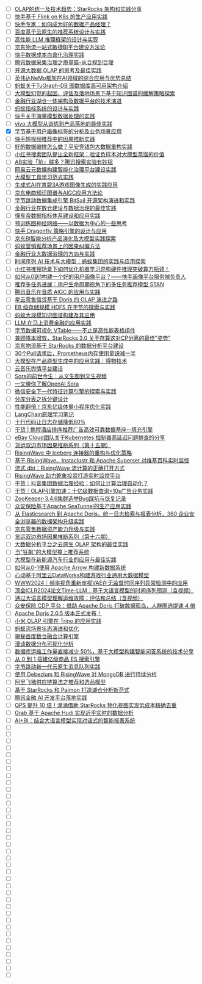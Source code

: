- [ ] [OLAP的统一及技术趋势：StarRocks 架构和实践分享](https://mp.weixin.qq.com/s/3cmEYyBTAp4Og3tv7wLyFA)
- [ ] [快手基于 Flink on K8s 的生产应用实践](https://mp.weixin.qq.com/s/lqzL-oDl2bcZkw9iAfOaQg)
- [ ] [快手专家：如何成为好的数据产品经理？](https://mp.weixin.qq.com/s/NLA9_jaxaVWYc8WtDCpA4Q)
- [ ] [百度基于云原生的推荐系统设计与实践](https://mp.weixin.qq.com/s/h-oNQNW8_97UX9PKixR--Q)
- [ ] [高性能 LLM 推理框架的设计与实现](https://mp.weixin.qq.com/s/4o86rMuburB8jcbU0aYC7g)
- [ ] [京东物流一站式敏捷BI平台建设方法论](https://mp.weixin.qq.com/s/pQIuD-jOo0caZcLaRjXt-w)
- [ ] [快手数据成本白盒化治理实践](https://mp.weixin.qq.com/s/7KfkKGm01XOkJhp0ozNhbg)
- [ ] [腾讯数据采集治理之质量篇-从合规到合理](https://mp.weixin.qq.com/s/y6q8F0YQqfZPIfvl1DFKXg)
- [ ] [开源大数据 OLAP 的思考及最佳实践](https://mp.weixin.qq.com/s/sigh1EVppHFoXp3CBcuADQ)
- [ ] [英伟达NeMo框架在AI领域的综合应用与优势总结](https://mp.weixin.qq.com/s/jBBYM6iwmRkqGsjYmufRkg)
- [ ] [蚂蚁关于TuGraph-DB 图数据库高可用架构介绍](https://mp.weixin.qq.com/s/rJ_nhtbNPV96Qarf3po5aQ)
- [ ] [大模型幻觉的起因、评估及落地场景下基于知识图谱的缓解策略探索](https://mp.weixin.qq.com/s/qFAQQJ_FuhY2iaLzkoWynA)
- [ ] [金融行业湖仓一体架构及数据平台的技术演进](https://mp.weixin.qq.com/s/xPPB0BE6i_Jaim8BxlYEBA)
- [ ] [蚂蚁指标系统的设计与实践](https://mp.weixin.qq.com/s/zI60Z74J_GZt6RfdVDcdqQ)
- [ ] [快手关于海量模型数据处理的实践](https://mp.weixin.qq.com/s/44-YoZJPpnkZDy8rw-mU8Q)
- [ ] [vivo 大模型从训练到产品落地的最佳实践](https://mp.weixin.qq.com/s/uw5LLlfnnpBL8Sea-qN6sw)
- [x] [字节基于用户画像标签的分析及业务场景应用](https://smartsi.blog.csdn.net/article/details/136777749)
- [ ] [快手短视频推荐中的因果推断实践](https://mp.weixin.qq.com/s/ireZGufH5Q1HEQDVSWsocw)
- [ ] [好的数据编排怎么做？平安壹钱包大数据重构实践](https://mp.weixin.qq.com/s/kOnfE0IySTrUTdx-Bm00kg)
- [ ] [小红书搜索团队提出全新框架：验证负样本对大模型蒸馏的价值](https://mp.weixin.qq.com/s/sgpxzjvx2SkdhsY2XbBSYg)
- [ ] [AB实验「坑」贼多？腾讯搜索实验有妙招](https://mp.weixin.qq.com/s/kXXAUkDP9xjeUioEv9bM4Q)
- [ ] [网易云元数据构建智能化治理平台建设实践](https://mp.weixin.qq.com/s/9CBpW10nz8ygQwuT54CW3A)
- [ ] [大模型工具学习范式实践](https://mp.weixin.qq.com/s/Y2mppYfhsf2Ed1zmRMJEqg)
- [ ] [生成式AI在育碧3A游戏图像生成的实践应用](https://mp.weixin.qq.com/s/awZa6J6OYRl3kzkqqqjARA)
- [ ] [京东电商知识图谱与AIGC应用方法论](https://mp.weixin.qq.com/s/6K7X6F-YX9HI52ipIxsMRw)
- [ ] [字节跳动数据集成引擎 BitSail 开源架构演进和实践](https://mp.weixin.qq.com/s/hSb16Kkv55zfMs7ez-YFuQ)
- [ ] [金融行业在数仓建设与数据治理的最佳实践](https://mp.weixin.qq.com/s/ef8krB_Pa8yHGwcCmXzEsg)
- [ ] [懂车帝数据指标体系建设和应用实践](https://mp.weixin.qq.com/s/xpZO6SdZ1lRP3CwjD1IVog)
- [ ] [预训练图神经网络——以数据为中心的一些思考](https://mp.weixin.qq.com/s/r086IKfdxTUJEcMQqnNNrg)
- [ ] [快手 Dragonfly 策略引擎的设计与应用](https://mp.weixin.qq.com/s/YpybENeAuQqNby2OAdo78Q)
- [ ] [京东BI智能分析产品演化及大模型实践探索](https://mp.weixin.qq.com/s/9FK0VWlDKRMniuOzYKnkzA)
- [ ] [蚂蚁营销推荐场景上的因果纠偏方法](https://mp.weixin.qq.com/s/od7qtt9IqahRgUdxcYjCRQ)
- [ ] [金融行业大数据治理的方向与实践](https://mp.weixin.qq.com/s/Njwn7DdFEr61g1QC4IV4uA)
- [ ] [时间序列 AI 技术与大模型：蚂蚁集团的实践与应用探索](https://mp.weixin.qq.com/s/6IHliBLoeM06YkSu_Oekyw)
- [ ] [小红书推搜场景下如何优化机器学习异构硬件推理突破算力瓶颈！](https://mp.weixin.qq.com/s/tqHBSRV0fYB9BRBXqLyNEg)
- [ ] [如何从0到1构建一个好的用户画像平台？——快手画像平台服务端负责人](https://mp.weixin.qq.com/s/o1wFefxsXXlhmXBvLGOE0Q)
- [ ] [推荐多任务进展：用户生命周期视角下的多任务推荐模型 STAN](https://mp.weixin.qq.com/s/PFn9o8poAR--MCA9FLA18Q)
- [ ] [腾讯音乐在音质 AIGC 的应用与实践](https://mp.weixin.qq.com/s/wywLtywW9BdfL9bp4k7Bkw)
- [ ] [星云零售信贷基于 Doris 的 OLAP 演进之路](https://mp.weixin.qq.com/s/N9_adLGCC4Ji5hp5xL1PvA)
- [ ] [EB 级存储规模 HDFS 在字节的探索与实践](https://mp.weixin.qq.com/s/brmY2tX3X4OQHeH3DEKEqw)
- [ ] [蚂蚁大规模知识图谱构建及其应用](https://mp.weixin.qq.com/s/w0AYxLplYd2AK-fChaZozw)
- [ ] [LLM 在马上消费金融的应用实践](https://mp.weixin.qq.com/s/BOmmXBofIRqwf4zzfyrIIg)
- [ ] [字节数据可视化 VTable——不止是高性能表格组件](https://mp.weixin.qq.com/s/1In5WumlyZOpkrrdL5MFbg)
- [ ] [兼顾降本增效，StarRocks 3.0 关于存算这对CP分离的最佳"姿势"](https://mp.weixin.qq.com/s/wtHXS18GNsbSgroS9qUaOg)
- [ ] [京东物流基于 StarRocks 的数据分析平台建设](https://mp.weixin.qq.com/s/N82Smb2E0nY3KN7_tfYe0A)
- [ ] [30个Pull请求后，Prometheus内存使用量锐减一半](https://mp.weixin.qq.com/s/NTKtR5V98mDJxcSwfxL1TQ)
- [ ] [大模型在产品原型生成中的应用实践｜得物技术](https://mp.weixin.qq.com/s/IxsLmaxHmR63tR2sehxwbg)
- [ ] [云音乐舆情平台建设](https://mp.weixin.qq.com/s/9BWcCbl06KUfMoLRhCNeYA)
- [ ] [Sora的前世今生：从文生图到文生视频](https://mp.weixin.qq.com/s/dIAUwc33IZMid9gVB5uTJg)
- [ ] [一文带你了解OpenAI Sora](https://mp.weixin.qq.com/s/Efk-gP8iuau3crWB2wWizg)
- [ ] [微信安全下一代特征计算引擎的探索与实践](https://mp.weixin.qq.com/s/AQ3M7pFr8EaU9PhkfXEJqg)
- [ ] [分库分表之拆分键设计](https://mp.weixin.qq.com/s/ZN1jgq9yzoD7YvzeZeHKdw)
- [ ] [性能翻倍！京东亿级体量小程序优化实践](https://mp.weixin.qq.com/s/dQBZ_MG2vDZcR0hZjtetmg)
- [ ] [LangChain原理学习笔记](https://mp.weixin.qq.com/s/0xzCAqiXOsscBItpN9R0lA)
- [ ] [十行代码让日志存储降低80%](https://mp.weixin.qq.com/s/DgIAla_AU-gzd5pGRWJyxg)
- [ ] [干货 | 携程酒店排序推荐广告高效可靠数据基座--填充引擎](https://mp.weixin.qq.com/s/E3TvF4VtwDjiF7B0MAAD8g)
- [ ] [eBay Cloud团队关于Kubernetes 控制器高延迟问题排查的分享](https://mp.weixin.qq.com/s/AfMdjy8hjJ0aYzvEGYFhWg)
- [ ] [货运双边市场因果推断系列（第十五期）](https://mp.weixin.qq.com/s/Q5jE1gSgcfpNLuMynuj7Ow)
- [ ] [RisingWave 中 Iceberg 连接器的重构与优化策略](https://mp.weixin.qq.com/s/K-TB9QV5HZqNJFq8OKQ1-A)
- [ ] [基于 RisingWave、Instaclustr 和 Apache Superset 对维基百科实时监控](https://mp.weixin.qq.com/s/5Pj0kSVKQnxjlSuA-1WoSw)
- [ ] [流式 dbt：RisingWave 流计算的正确打开方式](https://mp.weixin.qq.com/s/zMqkcfG38jUfUcQtcB-NIg)
- [ ] [RisingWave 助力乾象投资打造实时监控平台](https://mp.weixin.qq.com/s/3ZYBYaMxqUPHZ7BrPPBjIg)
- [ ] [干货｜抖音集团数据治理经验：如何让计算治理自动化？](https://mp.weixin.qq.com/s/6zNmiwubCIa1gOjoQcig3A)
- [ ] [干货｜OLAP引擎加速：十亿级数据查询<10s广告业务实践](https://mp.weixin.qq.com/s/fpiwM2TYDoyx9pgxkqfVKg)
- [ ] [ZooKeeper-3.4.6集群选举Bug踩坑与恢复记录](https://mp.weixin.qq.com/s/icbGwjNG3r6imjph5URXMQ)
- [ ] [众安保险基于Apache SeaTunnel的生产应用实践](https://mp.weixin.qq.com/s/nX05uUKtYZxqK1yECefilw)
- [ ] [从 Elasticsearch 到 Apache Doris，统一日志检索与报表分析，360 企业安全浏览器的数据架构升级实践](https://mp.weixin.qq.com/s/WJIa44Qtp9wzv5QwNUoNOg)
- [ ] [京东零售数据资产能力升级与实践](https://mp.weixin.qq.com/s/iMsIoqAfJmEoY_qR9CrXBA)
- [ ] [货运双边市场因果推断系列（第十六期）](https://mp.weixin.qq.com/s/UYIqInaFP9HcSDO6kJ8rWw)
- [ ] [大数据分析平台之云原生 OLAP 架构的最佳实践](https://mp.weixin.qq.com/s/hsxxH8h1StGQOjQPCi5uEA)
- [ ] [当"狂飙"的大模型撞上推荐系统](https://mp.weixin.qq.com/s/I6x3B7lBdvKOAsWpvc-fIw)
- [ ] [大模型在新能源汽车行业的应用与最佳实践](https://mp.weixin.qq.com/s/GvNIBecBGlZOi-OGzI7TqQ)
- [ ] [如何从0-1使用 Apache Arrow 构建新数据系统](https://mp.weixin.qq.com/s/CFNl1fkHr38DAGgxLZDVvQ)
- [ ] [心动基于阿里云DataWorks构建游戏行业通用大数据模型](https://mp.weixin.qq.com/s/8z2utjKEi0wnJIMrR7rLnw)
- [ ] [WWW2024｜频率视角重新审视VAE在无监督时间序列异常检测中的应用](https://mp.weixin.qq.com/s/Q5NHy6Uv0_dMyIOwAYCfvA)
- [ ] [顶会ICLR2024论文Time-LLM：基于大语言模型的时间序列预测（含视频）](https://mp.weixin.qq.com/s/ZnR33epXCB7N5Y_kO0YJ_w)
- [ ] [通过大语言模型理解运维故障：评估和总结（含视频）](https://mp.weixin.qq.com/s/PRMjDA7_O4pAHVazwbNFIg)
- [ ] [众安保险 CDP 平台：借助 Apache Doris 打破数据孤岛，人群圈选提速 4 倍](https://mp.weixin.qq.com/s/Cf28eoJye4WbDpfyGx9ncw)
- [ ] [Apache Doris 2.0.5 版本正式发布！](https://mp.weixin.qq.com/s/gNQ8Byb-AQsxU0FIsMOhBA)
- [ ] [小米 OLAP 引擎在 Trino 的应用实践](https://mp.weixin.qq.com/s/LIopF9o_a2AbW4J8QtIIhQ)
- [ ] [蚂蚁流场景状态演进和优化](https://mp.weixin.qq.com/s/PgiifvUvz4jPpu_Fo5q2SQ)
- [ ] [揭秘百度数仓融合计算引擎](https://mp.weixin.qq.com/s/nkp-s8nFBg1pDUpxA1fLLg)
- [ ] [漫谈数据分布可视化分析](https://mp.weixin.qq.com/s/kPR9-RZ_WTUlUiyI2us6vg)
- [ ] [数据库运维工作量直接减少 50%，基于大模型构建智能问答系统的技术分享](https://mp.weixin.qq.com/s/SjyiiMJIjqo9ZuZA0DLVYA)
- [ ] [从 0 到 1 搭建亿级商品 ES 搜索引擎](https://mp.weixin.qq.com/s/zooHb5BuiYO2hx5Ii73wnw)
- [ ] [字节跳动新一代云原生消息队列实践](https://mp.weixin.qq.com/s/gYTA8NT3ZGMW08YbDGJ03A)
- [ ] [使用 Debezium 和 RisingWave 对 MongoDB 进行持续分析](https://mp.weixin.qq.com/s/pjIerZYho_lsGj1pFX7P9w)
- [ ] [阿里飞猪供应链算法之推荐和选品模型](https://mp.weixin.qq.com/s/_0VS1p7jOgCSdP7BRwibYg)
- [ ] [基于 StarRocks 和 Paimon 打造湖仓分析新范式](https://mp.weixin.qq.com/s/t2pJDbykBJ35x-6t0g5Vhg)
- [ ] [腾讯金融 AI 开发平台落地实践](https://mp.weixin.qq.com/s/fcITehI2q-CktZZ5VGAZVg)
- [ ] [QPS 提升 10 倍！滴滴借助 StarRocks 物化视图实现低成本精确去重](https://mp.weixin.qq.com/s/31uyF_9n-Mau2UOgVktv5Q)
- [ ] [Grab 基于 Apache Hudi 实现近乎实时的数据分析](https://mp.weixin.qq.com/s/mpz8usdkmjA21eu1e8XQ8w)
- [ ] [AI+BI：结合大语言模型实现对话式的智能报表系统](https://mp.weixin.qq.com/s/tA3vVo7v2p-48QNVqFU8Pg)
- [ ] []()
- [ ] []()
- [ ] []()
- [ ] []()
- [ ] []()
- [ ] []()
- [ ] []()
- [ ] []()
- [ ] []()
- [ ] []()
- [ ] []()
- [ ] []()
- [ ] []()
- [ ] []()
- [ ] []()
- [ ] []()
- [ ] []()
- [ ] []()
- [ ] []()
- [ ] []()
- [ ] []()
- [ ] []()
- [ ] []()
- [ ] []()
- [ ] []()
- [ ] []()
- [ ] []()
- [ ] []()
- [ ] []()
- [ ] []()
- [ ] []()
- [ ] []()
- [ ] []()
- [ ] []()
- [ ] []()
- [ ] []()
- [ ] []()
